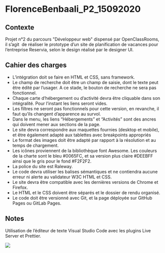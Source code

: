 # FlorenceBenbaali_P2_15092020
<h2 >Contexte</h2>
<p>Projet n°2 du parcours "Développeur web" dispensé par OpenClassRooms, il s’agit  de réaliser le prototype d’un site de planification de vacances pour l’entreprise Reservia, selon le design réalisé par le designer UI. </p>
<h2>Cahier des  charges</h2>
<ul>
<li>L’intégration doit se faire en HTML et CSS, sans framework.</li>
<li>Le champ de recherche doit être un champ de saisie, dont le texte peut être édité par l’usager. A ce stade, le bouton de recherche ne sera pas fonctionnel.</li>
<li>Chaque carte d’hébergement ou d’activité devra être cliquable dans son intégralité. Pour l’instant les liens seront vides.</li>
<li>Les filtres ne seront pas fonctionnels pour cette version, en revanche, il faut qu’ils changent d’apparence au survol.</li>
<li>Dans le menu, les liens “Hébergements” et “Activités” sont des ancres qui doivent mener aux sections de la page.</li>
<li>Le site devra correspondre aux maquettes fournies (desktop et mobile), et être également adapté aux tablettes avec breakpoints appropriés</li>
<li>Le format des images doit être adapté par rapport à la résolution et au temps de chargement.</li>
<li>Les icônes proviennent de la bibliothèque font Awesome. Les couleurs de la charte sont le bleu #0065FC, et sa version plus claire #DEEBFF ainsi que le gris pour le fond #F2F2F2.</li>
<li>La police du site est Raleway.</li>
<li>Le code devra utiliser les balises sémantiques et ne  contiendra aucune erreur ni alerte  au validateur W3C HTML et CSS.</li>
<li>Le site devra être compatible avec les dernières versions de Chrome et Firefox.</li>
<li>Le HTML et le CSS doivent être séparés et le dossier de rendu organisé.</li>
<li>Le  code doit être versionné avec Git, et la page déployée sur GitHub Pages ou GitLab Pages.</li>
</ul>
<h2>Notes</h2>
<p>Utilisation de l’éditeur de texte Visual Studio Code avec les plugins Live Server et Prettier.</p>
<img src="https://user.oc-static.com/upload/2020/08/24/1598262857804_Maquette%20reservia-min.png">
